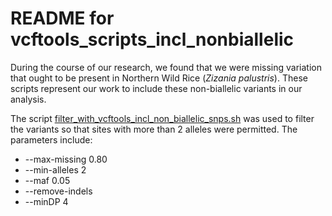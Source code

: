 # README for vcftools_scripts_incl_nonbiallelic

During the course of our research, we found that we were missing variation that ought to be present in Northern Wild Rice (_Zizania palustris_). These scripts represent our work to include these non-biallelic variants in our analysis.

The script [filter_with_vcftools_incl_non_biallelic_snps.sh](filter_with_vcftools_incl_non_biallelic_snps.sh) was used to filter the variants so that sites with more than 2 alleles were permitted. The parameters include:
* --max-missing 0.80
* --min-alleles 2 
* --maf 0.05 
* --remove-indels 
* --minDP 4
